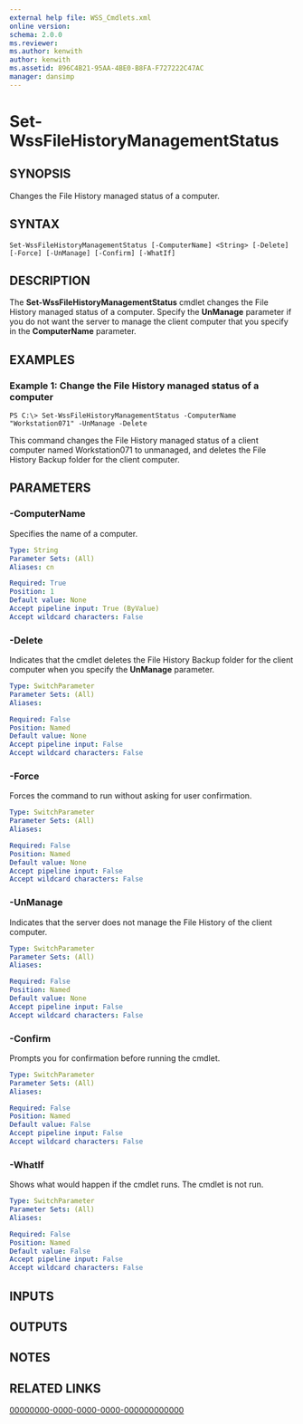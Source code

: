 ```yaml
---
external help file: WSS_Cmdlets.xml
online version: 
schema: 2.0.0
ms.reviewer:
ms.author: kenwith
author: kenwith
ms.assetid: 896C4B21-95AA-4BE0-B8FA-F727222C47AC
manager: dansimp
---
```


# Set-WssFileHistoryManagementStatus

## SYNOPSIS
Changes the File History managed status of a computer.

## SYNTAX

```
Set-WssFileHistoryManagementStatus [-ComputerName] <String> [-Delete] [-Force] [-UnManage] [-Confirm] [-WhatIf]
```

## DESCRIPTION
The **Set-WssFileHistoryManagementStatus** cmdlet changes the File History managed status of a computer.
Specify the **UnManage** parameter if you do not want the server to manage the client computer that you specify in the **ComputerName** parameter.

## EXAMPLES

### Example 1: Change the File History managed status of a computer
```
PS C:\> Set-WssFileHistoryManagementStatus -ComputerName "Workstation071" -UnManage -Delete
```

This command changes the File History managed status of a client computer named Workstation071 to unmanaged, and deletes the File History Backup folder for the client computer.

## PARAMETERS

### -ComputerName
Specifies the name of a computer.

```yaml
Type: String
Parameter Sets: (All)
Aliases: cn

Required: True
Position: 1
Default value: None
Accept pipeline input: True (ByValue)
Accept wildcard characters: False
```

### -Delete
Indicates that the cmdlet deletes the File History Backup folder for the client computer when you specify the **UnManage** parameter.

```yaml
Type: SwitchParameter
Parameter Sets: (All)
Aliases: 

Required: False
Position: Named
Default value: None
Accept pipeline input: False
Accept wildcard characters: False
```

### -Force
Forces the command to run without asking for user confirmation.

```yaml
Type: SwitchParameter
Parameter Sets: (All)
Aliases: 

Required: False
Position: Named
Default value: None
Accept pipeline input: False
Accept wildcard characters: False
```

### -UnManage
Indicates that the server does not manage the File History of the client computer.

```yaml
Type: SwitchParameter
Parameter Sets: (All)
Aliases: 

Required: False
Position: Named
Default value: None
Accept pipeline input: False
Accept wildcard characters: False
```

### -Confirm
Prompts you for confirmation before running the cmdlet.

```yaml
Type: SwitchParameter
Parameter Sets: (All)
Aliases: 

Required: False
Position: Named
Default value: False
Accept pipeline input: False
Accept wildcard characters: False
```

### -WhatIf
Shows what would happen if the cmdlet runs.
The cmdlet is not run.

```yaml
Type: SwitchParameter
Parameter Sets: (All)
Aliases: 

Required: False
Position: Named
Default value: False
Accept pipeline input: False
Accept wildcard characters: False
```

## INPUTS

## OUTPUTS

## NOTES

## RELATED LINKS

[00000000-0000-0000-0000-000000000000](00000000-0000-0000-0000-000000000000)

